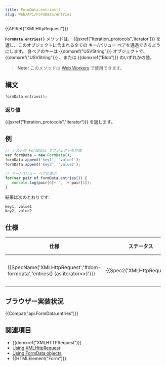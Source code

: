 ```yaml
---
title: FormData.entries()
slug: Web/API/FormData/entries
---
```

{{APIRef("XMLHttpRequest")}}

**`FormData.entries()`** メソッドは、 {{jsxref("Iteration_protocols",'iterator')}} を返し、このオブジェクトに含まれる全ての キー/バリュー ペアを通過できるようにします。 各ペアのキーは {{domxref("USVString")}} オブジェクトで、 {{domxref("USVString")}} 、または {{domxref("Blob")}} のいずれかの値。

> **Note:** このメソッドは [Web Workers](/ja/docs/Web/API/Web_Workers_API) で使用できます。

## 構文

```
formData.entries();
```

### 返り値

{{jsxref("Iteration_protocols","iterator")}} を返します。

## 例

```js
// テストの FormData オブジェクトを作成
var formData = new FormData();
formData.append('key1', 'value1');
formData.append('key2', 'value2');

// キー/バリュー ペアの表示
for(var pair of formData.entries()) {
   console.log(pair[0]+ ', '+ pair[1]);
}
```

結果は次のとおりです:

```
key1, value1
key2, value2
```

## 仕様

| 仕様                                                                                                         | ステータス                           | 備考     |
| ------------------------------------------------------------------------------------------------------------ | ------------------------------------ | -------- |
| {{SpecName('XMLHttpRequest','#dom-formdata','entries() (as iterator&lt;&gt;)')}} | {{Spec2('XMLHttpRequest')}} | 初回定義 |

## ブラウザー実装状況

{{Compat("api.FormData.entries")}}

## 関連項目

- {{domxref("XMLHTTPRequest")}}
- [Using XMLHttpRequest](/ja/docs/DOM/XMLHttpRequest/Using_XMLHttpRequest "Using XMLHttpRequest")
- [Using FormData objects](/ja/docs/DOM/XMLHttpRequest/FormData/Using_FormData_Objects "DOM/XMLHttpRequest/FormData/Using_FormData_objects")
- {{HTMLElement("Form")}}
